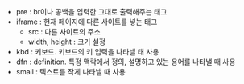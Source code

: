 - pre : br이나 공백을 입력한 그대로 출력해주는 태그
- iframe : 현재 페이지에 다른 사이트를 넣는 태그
	- src : 다른 사이트의 주소
	- width, height : 크기 설정
- kbd : 키보드. 키보드의 키 입력을 나타낼 태 사용
- dfn : definition. 특정 맥락에서 정의, 설명하고 있는 용어를 나타낼 때 사용
- small : 텍스트를 작게 나타낼 때 사용